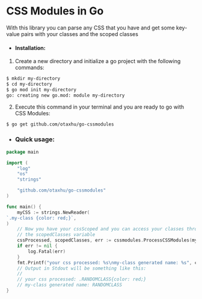 # CSS Modules in Go
With this library you can parse any CSS that you have and get some key-value pairs with your classes and the scoped classes



- #### Installation:
1. Create a new directory and initialize a go project with the following commands:
```sh
$ mkdir my-directory
$ cd my-directory
$ go mod init my-directory
go: creating new go.mod: module my-directory
```

2. Execute this command in your terminal and you are ready to go with CSS Modules:
```sh
$ go get github.com/otaxhu/go-cssmodules
```

- ### Quick usage:
```go
package main

import (
    "log"
    "os"
    "strings"

    "github.com/otaxhu/go-cssmodules"
)

func main() {
    myCSS := strings.NewReader(
`.my-class {color: red;}`,
)
    // Now you have your cssScoped and you can access your classes throught 
    // the scopedClasses variable
    cssProcessed, scopedClasses, err := cssmodules.ProcessCSSModules(myCSS)
    if err != nil {
        log.Fatal(err)
    }
    fmt.Printf("your css processed: %s\nmy-class generated name: %s", cssProcessed, scopedClasses["my-class"])
    // Output in Stdout will be something like this:
    //
    // your css processed: .RANDOMCLASS{color: red;}
    // my-class generated name: RANDOMCLASS
}
```
